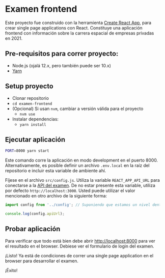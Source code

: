 # Examen frontend

Este proyecto fue construido con la herramienta [Create React App](https://create-react-app.dev/), para crear single page applications con React. Constituye una aplicación frontend con información sobre la carrera espacial de empresas privadas en 2021.

## Pre-requisitos para correr proyecto:
* Node.js (ojalá 12.x, pero también puede ser 10.x)
* [Yarn](https://yarnpkg.com)

## Setup proyecto

* Clonar repositorio
* `cd examen-frontend`
* (Opcional) Si usan `nvm`, cambiar a versión válida para el proyecto
  * `nvm use`
* Instalar dependencias:
  * `yarn install`

## Ejecutar aplicación

```sh
PORT=8000 yarn start
```
Este comando corre la aplicación en modo development en el puerto 8000. Alternativamente, es posible definir un archivo `.env.local` en la raíz del repositorio e incluir esta variable de ambiente ahí.

Fíjese en el archivo `src/config.js`. Utiliza la variable `REACT_APP_API_URL` para conectarse a la [API del examen](https://github.com/IIC2513-2021-1/examen-backend). De no estar presente esta variable, utiliza por defecto `http://localhost:3000`. Usted puede utilizar el valor mencionado en otro archivo de la siguiente forma:

```javascript
import config from '../config'; // Suponiendo que estamos un nivel dentro de src

console.log(config.apiUrl);
```

## Probar aplicación

Para verificar que todo está bien debe abrir [http://localhost:8000](http://localhost:800) para ver el resultado en el browser. Debiese ver el formulario de login del examen.

¡Listo! Ya está de condiciones de correr una single page application en el browser para desarrollar el examen.

¡Éxito!

